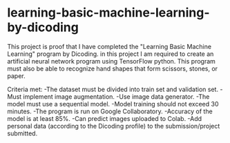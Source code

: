 # learning-basic-machine-learning-by-dicoding
This project is proof that I have completed the "Learning Basic Machine Learning" program by Dicoding. in this project I am required to create an artificial neural network program using TensorFlow python. This program must also be able to recognize hand shapes that form scissors, stones, or paper.

Criteria met: 
-The dataset must be divided into train set and validation set.
-Must implement image augmentation.
-Use image data generator.
-The model must use a sequential model.
-Model training should not exceed 30 minutes.
-The program is run on Google Collaboratory.
-Accuracy of the model is at least 85%.
-Can predict images uploaded to Colab.
-Add personal data (according to the Dicoding profile) to the submission/project submitted.
